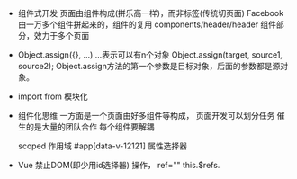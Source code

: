 - 组件式开发
  页面由组件构成(拼乐高一样)，而非标签(传统切页面)
  Facebook 由一万多个组件拼起来的，组件的复用
  components/header/header         组件部分，效力于多个页面

- Object.assign({}, ...)    ...表示可以有n个对象
  Object.assign(target, source1, source2);
  Object.assign方法的第一个参数是目标对象，后面的参数都是源对象。

- import from 模块化

- 组件化思维
  一方面是一个页面由好多组件等构成，
  页面开发可以划分任务
  催生的是大量的团队合作
  每个组件要解耦

  scoped 作用域
  #app[data-v-12121]    属性选择器
- Vue 禁止DOM(即少用id选择器) 操作，
  ref=""
  this.$refs.